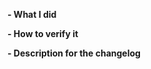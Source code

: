 <!--
Customized from the template (https://github.com/docker/cli/blob/master/.github/PULL_REQUEST_TEMPLATE.md)

Please make sure you've read and understood our contributing guidelines;
https://github.com/ZupIT/horusec-platform/blob/master/CONTRIBUTING.md

Please provide the following information:
-->

**- What I did**

**- How to verify it**

**- Description for the changelog**


<!--
Write a short (one line) summary that describes the changes in this
pull request for inclusion in the changelog:
-->
